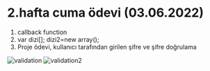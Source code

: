 # 2.hafta cuma ödevi (03.06.2022)
 1) callback function
 2) var dizi[]; dizi2=new array();
 3) Proje ödevi, kullanıcı tarafından girilen şifre ve şifre doğrulama
 
![validation](https://user-images.githubusercontent.com/86284062/171871883-253d4f7b-bfb6-428d-9462-4c835cf89a51.png)
![validation2](https://user-images.githubusercontent.com/86284062/171871891-45c21f3d-8987-44d0-bef5-4c274c46dd80.png)
